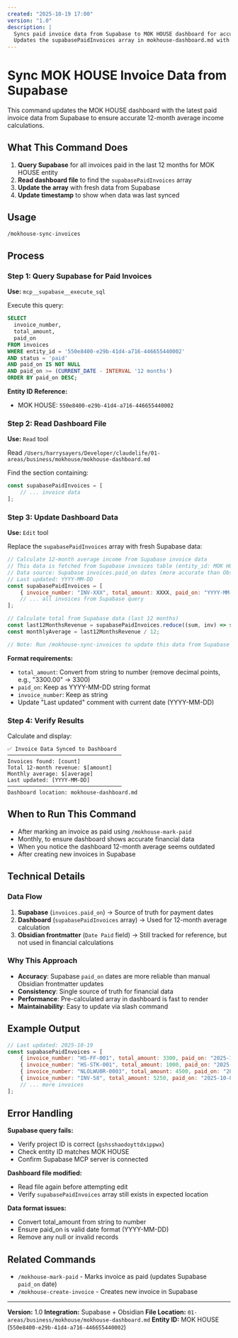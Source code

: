 ```yaml
---
created: "2025-10-19 17:00"
version: "1.0"
description: |
  Syncs paid invoice data from Supabase to MOK HOUSE dashboard for accurate 12-month average calculation.
  Updates the supabasePaidInvoices array in mokhouse-dashboard.md with latest payment data from the database.
---
```


# Sync MOK HOUSE Invoice Data from Supabase

This command updates the MOK HOUSE dashboard with the latest paid invoice data from Supabase to ensure accurate 12-month average income calculations.

## What This Command Does

1. **Query Supabase** for all invoices paid in the last 12 months for MOK HOUSE entity
2. **Read dashboard file** to find the `supabasePaidInvoices` array
3. **Update the array** with fresh data from Supabase
4. **Update timestamp** to show when data was last synced

## Usage

```bash
/mokhouse-sync-invoices
```

## Process

### Step 1: Query Supabase for Paid Invoices

**Use:** `mcp__supabase__execute_sql`

Execute this query:
```sql
SELECT
  invoice_number,
  total_amount,
  paid_on
FROM invoices
WHERE entity_id = '550e8400-e29b-41d4-a716-446655440002'
AND status = 'paid'
AND paid_on IS NOT NULL
AND paid_on >= (CURRENT_DATE - INTERVAL '12 months')
ORDER BY paid_on DESC;
```

**Entity ID Reference:**
- MOK HOUSE: `550e8400-e29b-41d4-a716-446655440002`

### Step 2: Read Dashboard File

**Use:** `Read` tool

Read `/Users/harrysayers/Developer/claudelife/01-areas/business/mokhouse/mokhouse-dashboard.md`

Find the section containing:
```javascript
const supabasePaidInvoices = [
    // ... invoice data
];
```

### Step 3: Update Dashboard Data

**Use:** `Edit` tool

Replace the `supabasePaidInvoices` array with fresh Supabase data:

```javascript
// Calculate 12-month average income from Supabase invoice data
// This data is fetched from Supabase invoices table (entity_id: MOK HOUSE)
// Data source: Supabase invoices.paid_on dates (more accurate than Obsidian frontmatter)
// Last updated: YYYY-MM-DD
const supabasePaidInvoices = [
    { invoice_number: "INV-XXX", total_amount: XXXX, paid_on: "YYYY-MM-DD" },
    // ... all invoices from Supabase query
];

// Calculate total from Supabase data (last 12 months)
const last12MonthsRevenue = supabasePaidInvoices.reduce((sum, inv) => sum + inv.total_amount, 0);
const monthlyAverage = last12MonthsRevenue / 12;

// Note: Run /mokhouse-sync-invoices to update this data from Supabase
```

**Format requirements:**
- `total_amount`: Convert from string to number (remove decimal points, e.g., "3300.00" → 3300)
- `paid_on`: Keep as YYYY-MM-DD string format
- `invoice_number`: Keep as string
- Update "Last updated" comment with current date (YYYY-MM-DD)

### Step 4: Verify Results

Calculate and display:
```
✅ Invoice Data Synced to Dashboard
────────────────────────────────────
Invoices found: [count]
Total 12-month revenue: $[amount]
Monthly average: $[average]
Last updated: [YYYY-MM-DD]
────────────────────────────────────
Dashboard location: mokhouse-dashboard.md
```

## When to Run This Command

- After marking an invoice as paid using `/mokhouse-mark-paid`
- Monthly, to ensure dashboard shows accurate financial data
- When you notice the dashboard 12-month average seems outdated
- After creating new invoices in Supabase

## Technical Details

### Data Flow
1. **Supabase** (`invoices.paid_on`) → Source of truth for payment dates
2. **Dashboard** (`supabasePaidInvoices` array) → Used for 12-month average calculation
3. **Obsidian frontmatter** (`Date Paid` field) → Still tracked for reference, but not used in financial calculations

### Why This Approach

- **Accuracy**: Supabase `paid_on` dates are more reliable than manual Obsidian frontmatter updates
- **Consistency**: Single source of truth for financial data
- **Performance**: Pre-calculated array in dashboard is fast to render
- **Maintainability**: Easy to update via slash command

## Example Output

```javascript
// Last updated: 2025-10-19
const supabasePaidInvoices = [
    { invoice_number: "HS-FF-001", total_amount: 3300, paid_on: "2025-12-16" },
    { invoice_number: "HS-STK-001", total_amount: 1000, paid_on: "2025-11-18" },
    { invoice_number: "NLOLWU0R-0003", total_amount: 4500, paid_on: "2025-10-17" },
    { invoice_number: "INV-58", total_amount: 5250, paid_on: "2025-10-03" },
    // ... more invoices
];
```

## Error Handling

**Supabase query fails:**
- Verify project ID is correct (`gshsshaodoyttdxippwx`)
- Check entity ID matches MOK HOUSE
- Confirm Supabase MCP server is connected

**Dashboard file modified:**
- Read file again before attempting edit
- Verify `supabasePaidInvoices` array still exists in expected location

**Data format issues:**
- Convert total_amount from string to number
- Ensure paid_on is valid date format (YYYY-MM-DD)
- Remove any null or invalid records

## Related Commands

- `/mokhouse-mark-paid` - Marks invoice as paid (updates Supabase `paid_on` date)
- `/mokhouse-create-invoice` - Creates new invoice in Supabase

---

**Version:** 1.0
**Integration:** Supabase + Obsidian
**File Location:** `01-areas/business/mokhouse/mokhouse-dashboard.md`
**Entity ID:** MOK HOUSE (`550e8400-e29b-41d4-a716-446655440002`)
